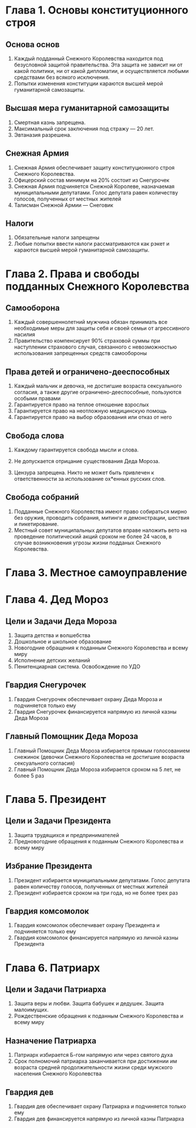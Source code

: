 # Глава 1. Основы конституционного строя

## Основа основ

1. Каждый подданный Снежного Королевства находится под безусловной защитой правительства. Эта защита не зависит ни от какой политики, ни от какой дипломатии, и осуществляется любыми средствами без всякого исключения.
2. Попытки изменения конституции караются высшей мерой гуманитарной самозащиты.

## Высшая мера гуманитарной самозащиты

1. Смертная казнь запрещена.
2. Максимальный срок заключения под стражу — 20 лет.
3. Эвтаназия разрешена.

## Снежная Армия

1. Снежная Армия обеспечивает защиту конституционного строя Снежного Королевства.
2. Офицерский состав минимум на 20% состоит из Снегурочек
3. Снежная Армия подчиняется Снежной Королеве, назначаемая муниципальными депутатами. Голос депутата равен количеству голосов, полученных от местных жителей
4. Талисман Снежной Армии — Снеговик

## Налоги

1. Обязательные налоги запрещены
2. Любые попытки ввести налоги рассматриваются как рэкет и караются высшей мерой гуманитарной самозащиты.

# Глава 2. Права и свободы подданных Снежного Королевства

## Самооборона

1. Каждый совершеннолетний мужчина обязан принимать все необходимые меры для защиты себя и своей семьи от агрессивного насилия
2. Правительство компенсирует 90% страховой суммы при наступлении страхового случая, связанного с невозможностью использования запрещенных средств самообороны

## Права детей и ограничено-дееспособных
1. Каждый мальчик и девочка, не достигшие возраста сексуального согласия, а также другие ограничено-дееспособные, пользуются особыми правами
2. Гарантируется право на теплое отношение взрослых
3. Гарантируется право на неотложную медицинскую помощь
4. Гарантируется право на выбор образования или отказ от него
 
## Свобода слова

1. Каждому гарантируется свобода мысли и слова.

2. Не допускается отрицание существования Деда Мороза.

3. Цензура запрещена. Никто не может быть привлечен к ответственности за использование ох*енных русских слов.

## Свобода собраний

1. Подданные Снежного Королевства имеют право собираться мирно без оружия, проводить собрания, митинги и демонстрации, шествия и пикетирование.
2. Местный совет муниципальных депутатов вправе наложить вето на проведение политический акций сроком не более 24 часов, в случае возникновения угрозы жизни подданых Снежного Королевства.

# Глава 3. Местное самоуправление

# Глава 4. Дед Мороз
## Цели и Задачи Деда Мороза
1. Защита детства и волшебства
2. Дошкольное и школьное образование
3. Новогодние обращения к поданным Снежного Королевства и всему миру
4. Исполнение детских желаний
5. Пенитенциарная система. Освобождение по УДО

## Гвардия Снегурочек

1. Гвардия Снегурочек обеспечивает охрану Деда Мороза и подчиняется только ему
2. Гвардия Снегурочек финансируется напрямую из личной казны Деда Мороза

## Главный Помощник Деда Мороза
1. Главный Помощник Деда Мороза избирается прямым голосованием снежинок (девочки Снежного Королевства не достигшие возраста сексуального согласия)
2. Главный Помощник Деда Мороза избирается сроком на 5 лет, не более 5 раз

# Глава 5. Президент
## Цели и Задачи Президента
1. Защита трудящихся и предпринимателей
2. Предновогодние обращения к поданным Снежного Королевства и всему миру
 
## Избрание Президента
1. Президент избирается муниципальными депутатами. Голос депутата равен количеству голосов, полученных от местных жителей
2. Президент избирается сроком на три года, но не более трех раз

## Гвардия комсомолок
1. Гвардия комсомолок обеспечивает охрану Президента и подчиняется только ему
2. Гвардия комсомолок финансируется напрямую из личной казны Президента

# Глава 6. Патриарх
## Цели и Задачи Патриарха
1. Защита веры и любви. Защита бабушек и дедушек. Защита малоимущих.
2. Рождественские обращения к поданным Снежного Королевства и всему миру

## Назначение Патриарха
1. Патриарх избирается Б-гом напрямую или через святого духа
2. Срок полномочий патриарха заканчивается при достижении им возраста средней продолжительности жизни среди мужского населения Снежного Королевства 

## Гвардия дев
1. Гвардия дев обеспечивает охрану Патриарха и подчиняется только ему
2. Гвардия дев финансируется напрямую из личной казны Патриарха

